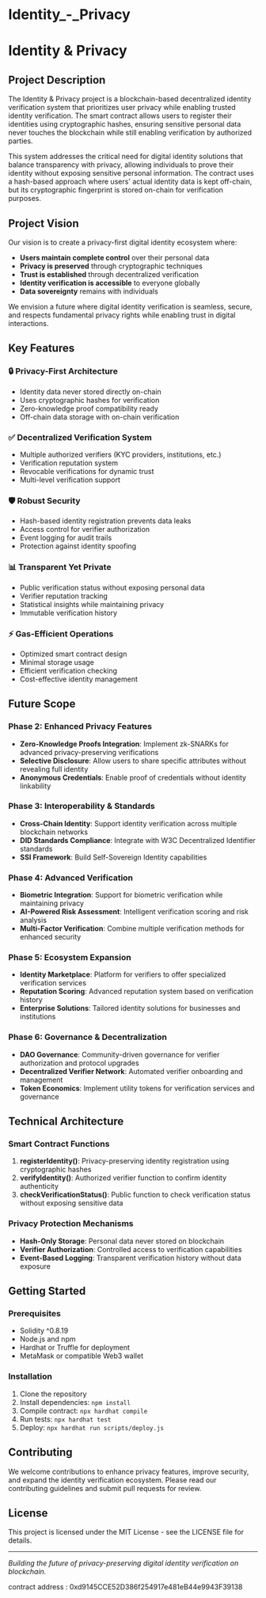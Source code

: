 # Identity_-_Privacy

# Identity & Privacy

## Project Description

The Identity & Privacy project is a blockchain-based decentralized identity verification system that prioritizes user privacy while enabling trusted identity verification. The smart contract allows users to register their identities using cryptographic hashes, ensuring sensitive personal data never touches the blockchain while still enabling verification by authorized parties.

This system addresses the critical need for digital identity solutions that balance transparency with privacy, allowing individuals to prove their identity without exposing sensitive personal information. The contract uses a hash-based approach where users' actual identity data is kept off-chain, but its cryptographic fingerprint is stored on-chain for verification purposes.

## Project Vision

Our vision is to create a privacy-first digital identity ecosystem where:
- **Users maintain complete control** over their personal data
- **Privacy is preserved** through cryptographic techniques
- **Trust is established** through decentralized verification
- **Identity verification is accessible** to everyone globally
- **Data sovereignty** remains with individuals

We envision a future where digital identity verification is seamless, secure, and respects fundamental privacy rights while enabling trust in digital interactions.

## Key Features

### 🔒 **Privacy-First Architecture**
- Identity data never stored directly on-chain
- Uses cryptographic hashes for verification
- Zero-knowledge proof compatibility ready
- Off-chain data storage with on-chain verification

### ✅ **Decentralized Verification System**
- Multiple authorized verifiers (KYC providers, institutions, etc.)
- Verification reputation system
- Revocable verifications for dynamic trust
- Multi-level verification support

### 🛡️ **Robust Security**
- Hash-based identity registration prevents data leaks
- Access control for verifier authorization
- Event logging for audit trails
- Protection against identity spoofing

### 📊 **Transparent Yet Private**
- Public verification status without exposing personal data
- Verifier reputation tracking
- Statistical insights while maintaining privacy
- Immutable verification history

### ⚡ **Gas-Efficient Operations**
- Optimized smart contract design
- Minimal storage usage
- Efficient verification checking
- Cost-effective identity management

## Future Scope

### Phase 2: Enhanced Privacy Features
- **Zero-Knowledge Proofs Integration**: Implement zk-SNARKs for advanced privacy-preserving verifications
- **Selective Disclosure**: Allow users to share specific attributes without revealing full identity
- **Anonymous Credentials**: Enable proof of credentials without identity linkability

### Phase 3: Interoperability & Standards
- **Cross-Chain Identity**: Support identity verification across multiple blockchain networks
- **DID Standards Compliance**: Integrate with W3C Decentralized Identifier standards
- **SSI Framework**: Build Self-Sovereign Identity capabilities

### Phase 4: Advanced Verification
- **Biometric Integration**: Support for biometric verification while maintaining privacy
- **AI-Powered Risk Assessment**: Intelligent verification scoring and risk analysis
- **Multi-Factor Verification**: Combine multiple verification methods for enhanced security

### Phase 5: Ecosystem Expansion
- **Identity Marketplace**: Platform for verifiers to offer specialized verification services
- **Reputation Scoring**: Advanced reputation system based on verification history
- **Enterprise Solutions**: Tailored identity solutions for businesses and institutions

### Phase 6: Governance & Decentralization
- **DAO Governance**: Community-driven governance for verifier authorization and protocol upgrades
- **Decentralized Verifier Network**: Automated verifier onboarding and management
- **Token Economics**: Implement utility tokens for verification services and governance

## Technical Architecture

### Smart Contract Functions
1. **registerIdentity()**: Privacy-preserving identity registration using cryptographic hashes
2. **verifyIdentity()**: Authorized verifier function to confirm identity authenticity
3. **checkVerificationStatus()**: Public function to check verification status without exposing sensitive data

### Privacy Protection Mechanisms
- **Hash-Only Storage**: Personal data never stored on blockchain
- **Verifier Authorization**: Controlled access to verification capabilities
- **Event-Based Logging**: Transparent verification history without data exposure

## Getting Started

### Prerequisites
- Solidity ^0.8.19
- Node.js and npm
- Hardhat or Truffle for deployment
- MetaMask or compatible Web3 wallet

### Installation
1. Clone the repository
2. Install dependencies: `npm install`
3. Compile contract: `npx hardhat compile`
4. Run tests: `npx hardhat test`
5. Deploy: `npx hardhat run scripts/deploy.js`

## Contributing

We welcome contributions to enhance privacy features, improve security, and expand the identity verification ecosystem. Please read our contributing guidelines and submit pull requests for review.

## License

This project is licensed under the MIT License - see the LICENSE file for details.

---

*Building the future of privacy-preserving digital identity verification on blockchain.*




contract address : 0xd9145CCE52D386f254917e481eB44e9943F39138
